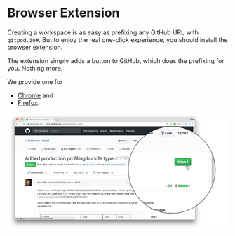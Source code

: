 # Browser Extension

Creating a workspace is as easy as prefixing any GitHub URL with `gitpod.io#`.
But to enjoy the real one-click experience, you should install the browser extension. 

The extension simply adds a button to GitHub, which does the prefixing for you. Nothing more.

We provide one for 
  - [Chrome](https://chrome.google.com/webstore/detail/gitpod-online-ide/dodmmooeoklaejobgleioelladacbeki) and 
  - [Firefox](https://addons.mozilla.org/en-GB/firefox/addon/gitpod/).

![Browser Extension](images/2_Browser_Extension/tab2.jpg)